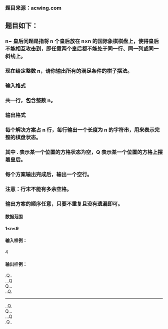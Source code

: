 ### 题目来源：acwing.com
## 题目如下：
### n− 皇后问题是指将 n 个皇后放在 n×n 的国际象棋棋盘上，使得皇后不能相互攻击到，即任意两个皇后都不能处于同一行、同一列或同一斜线上。
### 现在给定整数 n，请你输出所有的满足条件的棋子摆法。

### 输入格式
### 共一行，包含整数 n。

### 输出格式
### 每个解决方案占 n 行，每行输出一个长度为 n 的字符串，用来表示完整的棋盘状态。
### 其中 . 表示某一个位置的方格状态为空，Q 表示某一个位置的方格上摆着皇后。
### 每个方案输出完成后，输出一个空行。
### 注意：行末不能有多余空格。
### 输出方案的顺序任意，只要不重复且没有遗漏即可。

#### 数据范围
#### 1≤n≤9
#### 输入样例：
4
#### 输出样例：
.Q..  
...Q  
Q...  
..Q.  
***
..Q.  
Q...  
...Q  
.Q..  
